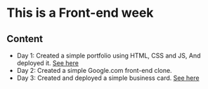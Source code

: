 # This is a Front-end week

## Content
- Day 1: Created a simple portfolio using HTML, CSS and JS, And deployed it. <a href="https://ebra-portfolio.netlify.app/">See here</a>
- Day 2: Created a simple Google.com front-end clone.  
- Day 3: Created and deployed a simple business card. <a href="https://ebra-business-card.netlify.app/">See here</a>